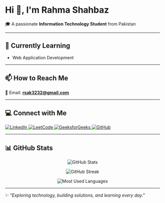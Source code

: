 <!--  ## 📊 GitHub Stats

 ![Your GitHub stats](https://github-readme-stats.vercel.app/api?username=sajjalf23&show_icons=true&theme=radical) 

![Top Langs](https://github-readme-stats.vercel.app/api/top-langs/?username=sajjalf23&layout=compact&theme=radical)  

 ![GitHub Activity Graph](https://github-readme-activity-graph.vercel.app/graph?username=sajjalf23&theme=tokyo-night)  

<p align="center">
  <img src="https://github-readme-stats.vercel.app/api/top-langs/?username=sajjalf23&layout=compact&theme=tokyonight&hide_border=true&langs_count=10&card_width=445" alt="Top Languages Compact" />
</p>

--- -->

# Hi 👋, I'm Rahma Shahbaz  

🎓 A passionate **Information Technology Student** from Pakistan  

---

## 🌱 Currently Learning  
- Web Application Development  

---

## 📫 How to Reach Me  
📧 Email: **rsak3232@gmail.com**

---

## 💻 Connect with Me  

<p align="left">
  <a href="https://www.linkedin.com/in/rahma-shahbaz-660841378/" target="_blank">
    <img src="https://img.shields.io/badge/LinkedIn-0A66C2?style=for-the-badge&logo=linkedin&logoColor=white" alt="LinkedIn"/>
  </a>
  
  <a href="https://leetcode.com/u/sami_1234/" target="_blank">
    <img src="https://img.shields.io/badge/LeetCode-FFA116?style=for-the-badge&logo=leetcode&logoColor=white" alt="LeetCode"/>
  </a>
  
  <a href="https://auth.geeksforgeeks.org/user/rahmashahbaz" target="_blank">
    <img src="https://img.shields.io/badge/GeeksforGeeks-0F9D58?style=for-the-badge&logo=geeksforgeeks&logoColor=white" alt="GeeksforGeeks"/>
  </a>
  
  <a href="https://github.com/codewithsami1234" target="_blank">
    <img src="https://img.shields.io/badge/GitHub-171515?style=for-the-badge&logo=github&logoColor=white" alt="GitHub"/>
  </a>
</p>

---

## 📊 GitHub Stats  

<p align="center">
 <img src="https://github-readme-stats.vercel.app/api?username=codewithsami1234&show_icons=true&theme=default&hide_border=true" alt="GitHub Stats" />
</p>

<p align="center">
 <img src="https://github-readme-streak-stats.herokuapp.com/?user=codewithsami1234&theme=default&hide_border=true" alt="GitHub Streak" />
</p>

<p align="center">
 <img src="https://github-readme-stats.vercel.app/api/top-langs/?username=codewithsami1234&layout=compact&theme=default&hide_border=true&langs_count=10&card_width=445" alt="Most Used Languages" />
</p>

---

✨ *"Exploring technology, building solutions, and learning every day."*  

